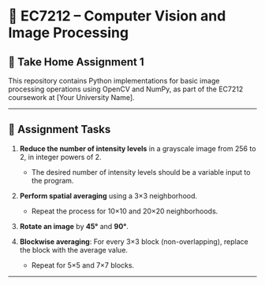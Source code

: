 # 📸 EC7212 – Computer Vision and Image Processing  
## 🧪 Take Home Assignment 1

This repository contains Python implementations for basic image processing operations using OpenCV and NumPy, as part of the EC7212 coursework at [Your University Name].

---

## 📄 Assignment Tasks

1. **Reduce the number of intensity levels** in a grayscale image from 256 to 2, in integer powers of 2.  
   - The desired number of intensity levels should be a variable input to the program.

2. **Perform spatial averaging** using a 3×3 neighborhood.  
   - Repeat the process for 10×10 and 20×20 neighborhoods.

3. **Rotate an image** by **45°** and **90°**.

4. **Blockwise averaging**: For every 3×3 block (non-overlapping), replace the block with the average value.  
   - Repeat for 5×5 and 7×7 blocks.

---




